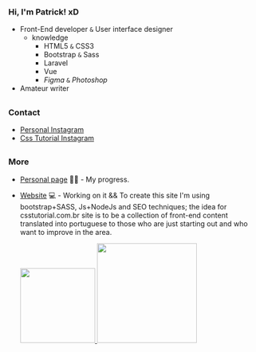### Hi, I'm Patrick! xD

- Front-End developer `&` User interface designer
  - knowledge
    - HTML5 `&` CSS3
    - Bootstrap `&` Sass
    - Laravel
    - Vue
    - _Figma_ `&` _Photoshop_
- Amateur writer

##

### Contact

- [Personal Instagram](https://www.instagram.com/_lucawww/)
- [Css Tutorial Instagram](https://www.instagram.com/csstutorial/)

##

### More
  
- [Personal page](https://closeluca1.github.io/personal-page/) ✍🏼 - My progress.
- [Website](https://csstutorial.com.br/) 💻 - Working on it && To create this site I'm using bootstrap+SASS, Js+NodeJs and SEO techniques; the idea for csstutorial.com.br site is to be a collection of front-end content translated into portuguese to those who are just starting out and who want to improve in the area.


  <a href="https://github.com/closeluca1">
  <img height="150em" src="https://github-readme-stats.vercel.app/api?username=closeluca1&show_icons=true&theme=merko&include_all_commits=true&count_private=true"/>
  <img height="200em" src="https://github-readme-stats.vercel.app/api/top-langs/?username=closeluca1&layout=compact&langs_count=7&theme=merko"/>
  
  
<!-- # Aboutme
Between October and November 2018 I found what I wanted to learn, programming, but a some months ago I had already took a Python course that I did not like, however taught me a lot. In mid-2013 I edited, with the help of internet tutorials, game servers, ended up learning HTML and DB, nothing too deep. When I found what I wanted to do, I decided not to be a "tutorial boy" anymore and really learn. Today I don't concede drop something I want to learn, I don't know how long it will take, but I know I'll learn. November 2019; I have a year of experience on the engine, Construct, 4 games made for computer platform and 7 games for mobile platform. Knowledge in english, HTML5, CSS and programming logic. I am focusing my time on JS; I will be updating this file annually.
 -->
